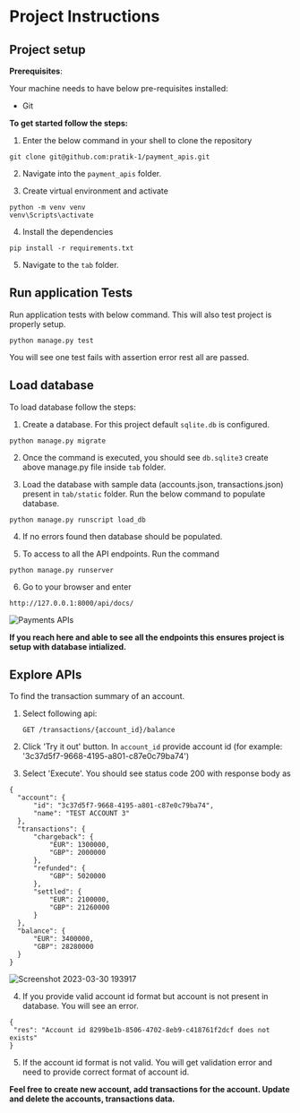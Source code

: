 # Project Instructions

## Project setup

**Prerequisites**:

Your machine needs to have below pre-requisites installed:

- Git

**To get started follow the steps:**

1. Enter the below command in your shell to clone the repository

```commandline
git clone git@github.com:pratik-1/payment_apis.git
```

2. Navigate into the `payment_apis` folder.

3. Create virtual environment and activate

```commandline
python -m venv venv
venv\Scripts\activate
```

4. Install the dependencies

```commandline
pip install -r requirements.txt
```

5. Navigate to the `tab` folder.

## Run application Tests

Run application tests with below command. This will also test project is properly setup.

```commandline
python manage.py test
```

You will see one test fails with assertion error rest all are passed.

## Load database

To load database follow the steps:

1. Create a database. For this project default `sqlite.db` is configured.

```commandline
python manage.py migrate
```

2. Once the command is executed, you should see `db.sqlite3` create above manage.py file inside `tab` folder.

3. Load the database with sample data (accounts.json, transactions.json) present in `tab/static` folder.
   Run the below command to populate database.

```commandline
python manage.py runscript load_db
```

4. If no errors found then database should be populated.

5. To access to all the API endpoints. Run the command

```commandline
python manage.py runserver
```

6. Go to your browser and enter

```commandline
http://127.0.0.1:8000/api/docs/
```

![Payments APIs](https://user-images.githubusercontent.com/37976329/228940448-84108d3e-00dd-44b5-8960-615cf6db91d6.jpg)

**If you reach here and able to see all the endpoints this ensures project is setup with database intialized.**

## Explore APIs

To find the transaction summary of an account.

1. Select following api:

   `GET /transactions/{account_id}/balance`

2. Click 'Try it out' button. In `account_id` provide account id (for example: '3c37d5f7-9668-4195-a801-c87e0c79ba74')
3. Select 'Execute'. You should see status code 200 with response body as

```
{
  "account": {
      "id": "3c37d5f7-9668-4195-a801-c87e0c79ba74",
      "name": "TEST ACCOUNT 3"
  },
  "transactions": {
      "chargeback": {
          "EUR": 1300000,
          "GBP": 2000000
      },
      "refunded": {
          "GBP": 5020000
      },
      "settled": {
          "EUR": 2100000,
          "GBP": 21260000
      }
  },
  "balance": {
      "EUR": 3400000,
      "GBP": 28280000
  }
}
```

![Screenshot 2023-03-30 193917](https://user-images.githubusercontent.com/37976329/228937520-1590a8d8-f059-413e-b281-2ff9db457fff.jpg)

4. If you provide valid account id format but account is not present in database. You will see an error.

```
{
 "res": "Account id 8299be1b-8506-4702-8eb9-c418761f2dcf does not exists"
}
```

5. If the account id format is not valid. You will get validation error and need to provide correct format of account id.

**Feel free to create new account, add transactions for the account. Update and delete the accounts, transactions data.**
